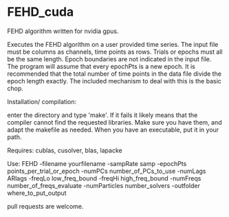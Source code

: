 # FEHD_cuda
FEHD algorithm written for nvidia gpus.

Executes the FEHD algorithm on a user provided time series. The input
file must be columns as channels, time points as rows. Trials or
epochs must all be the same length. Epoch boundaries are not indicated
in the input file.  The program will assume that every epochPts is a
new epoch. It is recommended that the total number of time points in
the data file divide the epoch length exactly. The included mechanism
to deal with this is the basic chop.

Installation/ compilation:

enter the directory and type 'make'. If it fails it likely means that
the compiler cannot find the requested libraries. Make sure you have
them, and adapt the makefile as needed.  When you have an executable,
put it in your path.

Requires: cublas, cusolver, blas, lapacke

Use:
FEHD -filename yourfilename -sampRate samp -epochPts points_per_trial_or_epoch -numPCs number_of_PCs_to_use -numLags ARlags -freqLo low_freq_bound -freqHi high_freq_bound -numFreqs number_of_freqs_evaluate -numParticles number_solvers -outfolder where_to_put_output



pull requests are welcome.  

